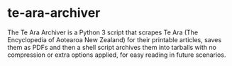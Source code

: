 # te-ara-archiver

The Te Ara Archiver is a Python 3 script that scrapes Te Ara (The Encyclopedia of Aotearoa New Zealand) for their printable articles, saves them as PDFs and then a shell script archives them into tarballs with no compression or extra options applied, for easy reading in future scenarios.

